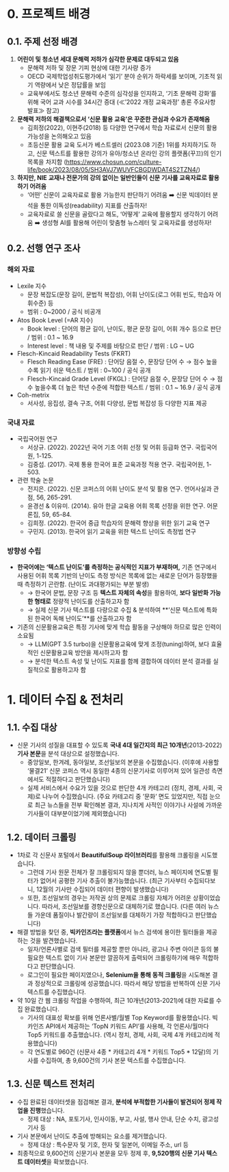 # 0. 프로젝트 배경

## 0.1. 주제 선정 배경

1. **어린이 및 청소년 세대 문해력 저하가 심각한 문제로 대두되고 있음**
    - 문해력 저하 및 장문 기피 현상에 대한 기사량 증가
    - OECD 국제학업성취도평가에서 ‘읽기’ 분야 순위가 하락세를 보이며, 기초적 읽기 역량에서 낮은 정답률을 보임
    - 교육부에서도 청소년 문해력 수준의 심각성을 인지하고, ‘기초 문해력 강화’를 위해 국어 교과  시수를 34시간 증대 (≪’2022 개정 교육과정’ 총론 주요사항 발표≫ 참고)
2. **문해력 저하의 해결책으로서 ‘신문 활용 교육’은 꾸준한 관심과 수요가 존재해옴**
    - 김희정(2022), 이현주(2018) 등 다양한 연구에서 학습 자료로서 신문의 활용 가능성을 논의해오고 있음
    - 초등신문 활용 교육 도서가 베스트셀러 (2023.08 기준) 1위를 차지하기도 하고, 신문 텍스트를 활용한 강의가 유아/청소년 온라인 강의 플랫폼(꾸끄)의 인기 목록을 차지함 (https://www.chosun.com/culture-life/book/2023/08/05/SH3AVJ7WUVFCBGDWDAT4S2TZN4/)
3. **하지만, NIE 교재나 전문가의 강의 없이는 일반인들이 신문 기사를 교육자료로 활용하기 어려움**
    - ‘어떤’ 신문이 교육자료로 활용 가능한지 판단하기 어려움 ➡️ 신문 빅데이터 분석을 통한 이독성(readability) 지표를 산출하자!
    - 교육자료로 쓸 신문을 골랐다고 해도, ‘어떻게‘ 교육에 활용할지 생각하기 어려움 ➡️ 생성형 AI를 활용해 어린이 맞춤형 뉴스레터 및 교육자료를 생성하자!

## 0.2. 선행 연구 조사

### 해외 자료

- Lexile 지수
    - 문장 복잡도(문장 길이, 문법적 복잡성), 어휘 난이도(로그 어휘 빈도, 학습자 어휘수준) 등
    - 범위 : 0~2000 / 공식 비공개
- Atos Book Level (=AR 지수)
    - Book level : 단어의 평균 길이, 난이도, 평균 문장 길이, 어휘 개수 등으로 판단 / 범위 : 0.1 ~ 16.9
    - Interest level : 책 내용 및 주제를 바탕으로 판단 / 범위 : LG ~ UG
- Flesch-Kincaid Readability Tests (FKRT)
    - Flesch Reading Ease (FRE) : 단어당 음절 수, 문장당 단어 수 → 점수 높을수록 읽기 쉬운 텍스트 / 범위 : 0~100 / 공식 공개
    - Flesch-Kincaid Grade Level (FKGL) : 단어당 음절 수, 문장당 단어 수 → 점수 높을수록 더 높은 학년 수준에 적합한 텍스트 / 범위 : 0.1 ~ 16.9 / 공식 공개
- Coh-metrix
    - 서사성, 응집성, 결속 구조, 어휘 다양성, 문법 복잡성 등 다양한 지표 제공

### 국내 자료

- 국립국어원 연구
    - 서상규. (2022). 2022년 국어 기초 어휘 선정 및 어휘 등급화 연구. 국립국어원, 1-125.
    - 김중섭. (2017). 국제 통용 한국어 표준 교육과정 적용 연구. 국립국어원, 1-503.
- 관련 학술 논문
    - 전지은. (2022). 신문 코퍼스의 어휘 난이도 분석 및 활용 연구. 언어사실과 관점, 56, 265-291.
    - 윤경선 & 이유미. (2014). 유아 한글 교육용 어휘 목록 선정을 위한 연구. 어문론집, 59, 65-84.
    - 김희정. (2022). 한국어 중급 학습자의 문해력 향상을 위한 읽기 교육 연구
    - 구민지. (2013). 한국어 읽기 교육을 위한 텍스트 난이도 측정법 연구

### 방향성 수립

- **한국어에는 ‘텍스트 난이도’를 측정하는 공식적인 지표가 부재하며,** 기존 연구에서 사용된 어휘 목록 기반의 난이도 측정 방식은 목록에 없는 새로운 단어가 등장했을 때 측정하기 곤란함. (난이도 과대평가되는 부분 발생)
    - → 한국어 문법, 문장 구조 등 **텍스트 자체의 속성**을 활용하여, **보다 일반화 가능한 형태로** 정량적 난이도를 산출하고자 함
    - → 실제 신문 기사 텍스트를 다량으로 수집 & 분석하여 **‘신문 텍스트에 특화된 한국어 독해 난이도’**를 산출하고자 함
- 기존의 신문활용교육은 특정 기사에 맞게 학습 활동을 구상해야 하므로 많은 인력이 소요됨
    - → LLM(GPT 3.5 turbo)을 신문활용교육에 맞게 조정(tuning)하여, 보다 효율적인 신문활용교육 방안을 제시하고자 함
    - → 분석한 텍스트 속성 및 난이도 지표를 함께 결합하여 데이터 분석 결과를 실질적으로 활용하고자 함


# 1. 데이터 수집 & 전처리

## 1.1. 수집 대상

- 신문 기사의 성질을 대표할 수 있도록 **국내 4대 일간지의 최근 10개년**(2013-2022) **기사 본문**을 분석 대상으로 설정했습니다.
    - 중앙일보, 한겨레, 동아일보, 조선일보의 본문을 수집했습니다. (이후에 사용할 ‘물결21’ 신문 코퍼스 역시 동일한 4종의 신문기사로 이루어져 있어 일관성 측면에서도 적절하다고 판단했습니다)
    - 실제 서비스에서 수요가 있을 것으로 판단한 4개 카테고리 (정치, 경제, 사회, 국제)로 나누어 수집했습니다. (주요 카테고리 중 ’문화’ 면도 있었지만, 직접 눈으로 최근 뉴스들을 전부 확인해본 결과, 지나치게 사적인 이야기나 사설에 가까운 기사들이 대부분이었기에 제외했습니다)

## 1.2. 데이터 크롤링

- 1차로 각 신문사 포털에서 **BeautifulSoup 라이브러리**를 활용해 크롤링을 시도했습니다.
    - 그런데 기사 원문 전체가 잘 크롤링되지 않을 뿐더러, 뉴스 페이지에 연도별 필터가 없어서 공평한 기사 추출이 불가능했습니다. (최근 기사부터 수집되다보니, 12월의 기사만 수집되어 데이터 편향이 발생했습니다)
    - 또한, 조선일보의 경우는 저작권 상의 문제로 크롤링 자체가 어려운 상황이었습니다. 따라서, 조선일보를 경향신문으로 대체하기로 했습니다. (다른 여러 뉴스들 가운데 품질이나 발간량이 조선일보를 대체하기 가장 적합하다고 판단했습니다)
- 해결 방법을 찾던 중, **빅카인즈라는 플랫폼**에서 뉴스 검색에 용이한 필터들을 제공하는 것을 발견했습니다.
    - 일자/언론사별로 검색 필터를 제공할 뿐만 아니라, 광고나 주변 아이콘 등의 불필요한 텍스트 없이 기사 본문만 깔끔하게 출력되어 크롤링하기에 매우 적합하다고 판단했습니다.
    - 로그인이 필요한 페이지였으나, **Selenium을 통해 동적 크롤링**을 시도해본 결과 정상적으로 크롤링에 성공했습니다. 따라서 해당 방법을 반복하여 신문 기사 텍스트를 수집했습니다.
- 약 10일 간 웹 크롤링 작업을 수행하여, 최근 10개년(2013-2021)에 대한 자료를 수집 완료했습니다.
    - 기사의 대표성 확보를 위해 언론사별/월별 Top Keyword를 활용했습니다. 빅카인즈 API에서 제공하는 ‘TopN 키워드 API’를 사용해, 각 언론사/월마다 Top5 키워드를 추출했습니다. (역시 정치, 경제, 사회, 국제 4개 카테고리에 적용했습니다)
    - 각 연도별로 960건 (신문사 4종 * 카테고리 4개 * 키워드 Top5 * 12달)의 기사를 수집하여, 총 9,600건의 기사 본문 텍스트를 수집했습니다.

## 1.3. 신문 텍스트 전처리

- 수집 완료된 데이터셋을 점검해본 결과, **분석에 부적합한 기사들이 발견되어 정제 작업을 진행**했습니다.
    - 정제 대상 : NA, 포토기사, 인사이동, 부고, 사설, 행사 안내, 단순 수치, 광고성 기사 등
- 기사 본문에서 난이도 추출에 방해되는 요소를 제거했습니다.
    - 정제 대상 : 특수문자 및 기호, 한자 및 일본어, 이메일 주소, url 등
- 최종적으로 9,600건의 신문기사 본문을 모두 정제 후, **9,520행의 신문 기사 텍스트 데이터셋**을 확보했습니다.
